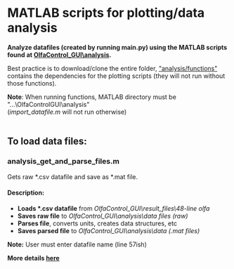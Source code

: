 # MATLAB scripts for plotting/data analysis

**Analyze datafiles (created by running main.py) using the MATLAB scripts found at [OlfaControl_GUI\analysis](https://github.com/tooles01/OlfaControl_GUI/tree/shannon-branch/analysis).**  

Best practice is to download/clone the entire folder, ["analysis/functions"](https://github.com/tooles01/OlfaControl_GUI/tree/shannon-branch/analysis/functions) contains the dependencies for the plotting scripts (they will not run without those functions).

**Note**: When running functions, MATLAB directory must be "...\OlfaControlGUI\analysis"  
(*import_datafile.m* will not run otherwise)  
<br>

## To load data files:
### analysis_get_and_parse_files.m
Gets raw \*.csv datafile and save as \*.mat file.  
#### Description:
- **Loads \*.csv datafile** from *OlfaControl_GUI\result_files\48-line olfa*  
- **Saves raw file** to *OlfaControl_GUI\analysis\data files (raw)*  
- **Parses file**, converts units, creates data structures, etc  
- **Saves parsed file** to *OlfaControl_GUI\analysis\data (.mat files)*  

**Note:** User must enter datafile name (line 57ish)

**More details [here](https://github.com/tooles01/OlfaControl_GUI/blob/shannon-branch/analysis/Documentation/README_analysis_get_and_parse_files.md)**  